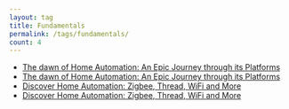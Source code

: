 ```yaml
---
layout: tag
title: Fundamentals
permalink: /tags/fundamentals/
count: 4
---
```


- [The dawn of Home Automation: An Epic Journey through its Platforms](https://www.danielmartingonzalez.com/en/home-automation-platforms-journey/)
- [The dawn of Home Automation: An Epic Journey through its Platforms](https://www.danielmartingonzalez.com/en/home-automation-platforms-journey/)
- [Discover Home Automation: Zigbee, Thread, WiFi and More](https://www.danielmartingonzalez.com/en/introduction-physical-network-protocols/)
- [Discover Home Automation: Zigbee, Thread, WiFi and More](https://www.danielmartingonzalez.com/en/introduction-physical-network-protocols/)
